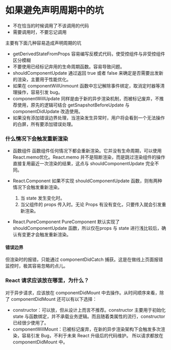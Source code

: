 # 如果避免声明周期中的坑
- 不在恰当的时候调用了不该调用的代码
- 需要调用时，不要忘记调用

主要有下面几种容易造成声明周期的坑
  - getDerivedStateFromProps 容易编写反模式代码，使受控组件与非受控组件区分模糊
  - 不要使用已经标记弃用的生命周期函数。容易导致问题。
  - shouldComponentUpdate 通过返回 true 或者 false 来确定是否需要出发新的渲染，主要用于性能优化。
  - 如果在 componentWillUnmount 函数中忘记解除事件绑定，取消定时器等清理操作，容易引发 bug。
  - componentWillUpdate 同样是由于新的异步渲染机制，而被标记废弃，不推荐使用，原先的逻辑可结合 getSnapshotBeforeUpdate 与 componentDidUpdate 改造使用。
  - 如果没有添加错误边界处理，当渲染发生异常时，用户将会看到一个无法操作的白屏，所有要添加错误处理。


### 什么情况下会触发重新渲染
- 函数组件
  函数组件任何情况下都会重新渲染。它并没有生命周期，可以使用 React.memo优化。React.memo 并不是阻断渲染，而是跳过渲染组件的操作直接复用最近一次渲染的结果，这点与 shouldComponentUpdate 完全不同。
- React.Component 
  如果不实现 shouldComponentUpdate 函数，则有两种情况下会触发重新渲染。
  1. 当 state 发生变化时。
  2. 当父组件的 props 传入时。无论 Props 有没有变化，只要传入就会引发重新渲染。

- React.PureComponent
  PureComponent 默认实现了 shouldComponentUpdate 函数，所以仅在props 与 state 进行浅比较后，确认有变更才会触发重新渲染。

#### 错误边界
但渲染时的报错，只能通过 componentDidCatch 捕获。这是在做线上页面报错监控时，极其容易忽略的点儿。

### React 请求应该放在哪里，为什么？
对于异步请求，应该放在 componentDidMount 中去操作。从时间顺序来看，除了 componentDidMount 还可以有以下选择：
  - constructor：可以放，但从设计上而言不推荐。constructor 主要用于初始化 state 与函数绑定，并不承载业务逻辑。而且随着类属性的流行，constructor 已经很少使用了。
  - componentWillMount：已被标记废弃，在新的异步渲染架构下会触发多次渲染，容易引发 Bug，不利于未来 React 升级后的代码维护。
所以请求都放在 componentDidMount 中。
